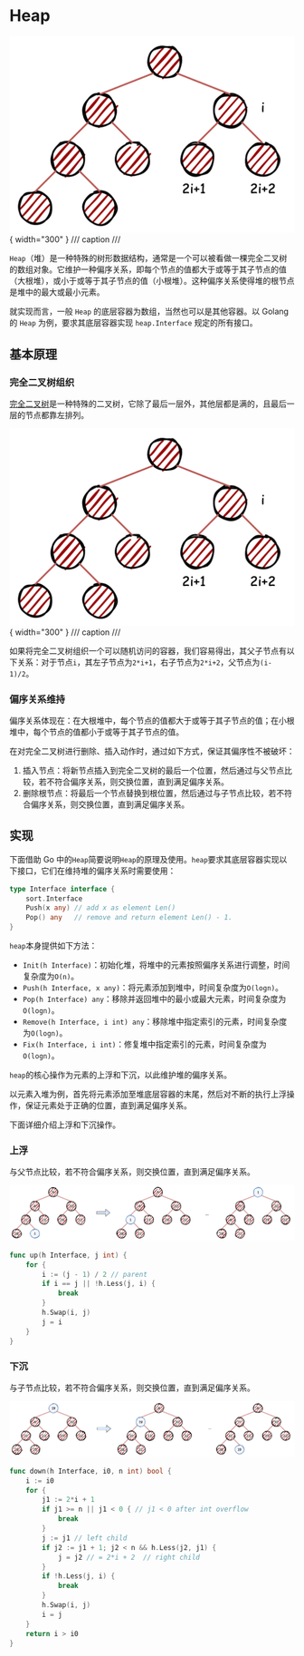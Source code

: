 # Heap

![](./images/heap_完全二叉树.png){ width="300" }
/// caption
///

`Heap`（堆）是一种特殊的树形数据结构，通常是一个可以被看做一棵完全二叉树的数组对象。它维护一种偏序关系，即每个节点的值都大于或等于其子节点的值（大根堆），或小于或等于其子节点的值（小根堆）。这种偏序关系使得堆的根节点是堆中的最大或最小元素。

就实现而言，一般 `Heap` 的底层容器为数组，当然也可以是其他容器。以 Golang 的 `Heap` 为例，要求其底层容器实现 `heap.Interface` 规定的所有接口。


<!-- more -->

## 基本原理

### 完全二叉树组织

[完全二叉树](https://baike.baidu.com/item/%E5%AE%8C%E5%85%A8%E4%BA%8C%E5%8F%89%E6%A0%91/7773232)是一种特殊的二叉树，它除了最后一层外，其他层都是满的，且最后一层的节点都靠左排列。

![](./images/heap_完全二叉树.png){ width="300" }
/// caption
///

如果将完全二叉树组织一个可以随机访问的容器，我们容易得出，其父子节点有以下关系：对于节点`i`，其左子节点为`2*i+1`，右子节点为`2*i+2`，父节点为`(i-1)/2`。

### 偏序关系维持
偏序关系体现在：在大根堆中，每个节点的值都大于或等于其子节点的值；在小根堆中，每个节点的值都小于或等于其子节点的值。  

在对完全二叉树进行删除、插入动作时，通过如下方式，保证其偏序性不被破坏：

1. 插入节点：将新节点插入到完全二叉树的最后一个位置，然后通过与父节点比较，若不符合偏序关系，则交换位置，直到满足偏序关系。
2. 删除根节点：将最后一个节点替换到根位置，然后通过与子节点比较，若不符合偏序关系，则交换位置，直到满足偏序关系。

## 实现
下面借助 Go 中的`Heap`简要说明`Heap`的原理及使用。`heap`要求其底层容器实现以下接口，它们在维持堆的偏序关系时需要使用：

```go
type Interface interface {
	sort.Interface
	Push(x any) // add x as element Len()
	Pop() any   // remove and return element Len() - 1.
}
```

`heap`本身提供如下方法：

- `Init(h Interface)`：初始化堆，将堆中的元素按照偏序关系进行调整，时间复杂度为`O(n)`。
- `Push(h Interface, x any)`：将元素添加到堆中，时间复杂度为`O(logn)`。
- `Pop(h Interface) any`：移除并返回堆中的最小或最大元素，时间复杂度为`O(logn)`。
- `Remove(h Interface, i int) any`：移除堆中指定索引的元素，时间复杂度为`O(logn)`。
- `Fix(h Interface, i int)`：修复堆中指定索引的元素，时间复杂度为`O(logn)`。

`heap`的核心操作为元素的上浮和下沉，以此维护堆的偏序关系。

以元素入堆为例，首先将元素添加至堆底层容器的末尾，然后对不断的执行上浮操作，保证元素处于正确的位置，直到满足偏序关系。

下面详细介绍上浮和下沉操作。

### 上浮

与父节点比较，若不符合偏序关系，则交换位置，直到满足偏序关系。

![](./images/heap_up.png)

```go
func up(h Interface, j int) {
	for {
		i := (j - 1) / 2 // parent
		if i == j || !h.Less(j, i) {
			break
		}
		h.Swap(i, j)
		j = i
	}
}
```

### 下沉

与子节点比较，若不符合偏序关系，则交换位置，直到满足偏序关系。

![](./images/heap_down.png)

```go
func down(h Interface, i0, n int) bool {
	i := i0
	for {
		j1 := 2*i + 1
		if j1 >= n || j1 < 0 { // j1 < 0 after int overflow
			break
		}
		j := j1 // left child
		if j2 := j1 + 1; j2 < n && h.Less(j2, j1) {
			j = j2 // = 2*i + 2  // right child
		}
		if !h.Less(j, i) {
			break
		}
		h.Swap(i, j)
		i = j
	}
	return i > i0
}
```


